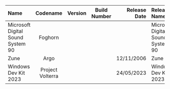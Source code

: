 | Name                                                   | Codename          | Version | Build Number      | Release Date | Release Name                                             |
| :----------------------------------------------------- | :---------------: | :-----: | :---------------: | -----------: | :------------------------------------------------------- |
| Microsoft Digital Sound System 90                      | Foghorn           |         |                   |              | Microsoft Digital Sound System 90                        |
| Zune                                                   | Argo              |         |                   |  12/11/2006  | Zune                                                     |
| Windows Dev Kit 2023                                   | Project Volterra  |         |                   |  24/05/2023  | Windows Dev Kit 2023                                     |